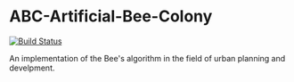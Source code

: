 # ABC-Artificial-Bee-Colony

[![Build Status](https://travis-ci.org/mhmoodlan/ABC-Artificial-Bee-Colony.svg?branch=master)](https://travis-ci.org/mhmoodlan/ABC-Artificial-Bee-Colony)

An implementation of the Bee's algorithm in the field of urban planning and develpment.
